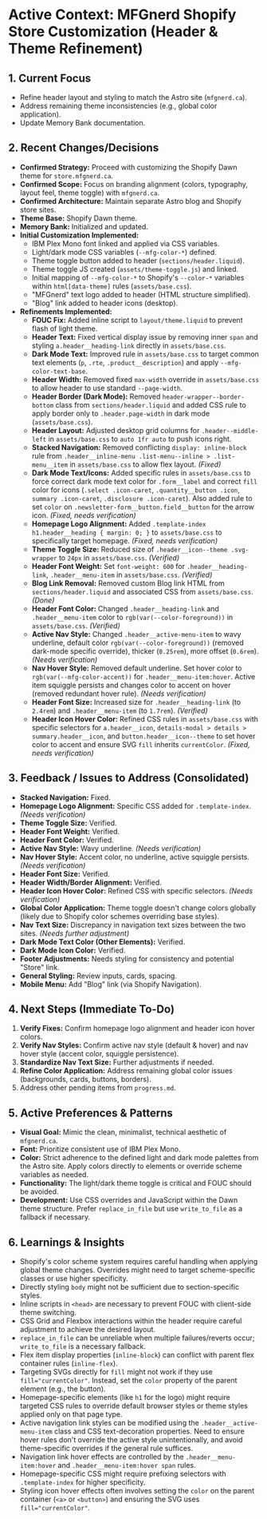 # Active Context: MFGnerd Shopify Store Customization (Header & Theme Refinement)

## 1. Current Focus

*   Refine header layout and styling to match the Astro site (`mfgnerd.ca`).
*   Address remaining theme inconsistencies (e.g., global color application).
*   Update Memory Bank documentation.

## 2. Recent Changes/Decisions

*   **Confirmed Strategy:** Proceed with customizing the Shopify Dawn theme for `store.mfgnerd.ca`.
*   **Confirmed Scope:** Focus on branding alignment (colors, typography, layout feel, theme toggle) with `mfgnerd.ca`.
*   **Confirmed Architecture:** Maintain separate Astro blog and Shopify store sites.
*   **Theme Base:** Shopify Dawn theme.
*   **Memory Bank:** Initialized and updated.
*   **Initial Customization Implemented:**
    *   IBM Plex Mono font linked and applied via CSS variables.
    *   Light/dark mode CSS variables (`--mfg-color-*`) defined.
    *   Theme toggle button added to header (`sections/header.liquid`).
    *   Theme toggle JS created (`assets/theme-toggle.js`) and linked.
    *   Initial mapping of `--mfg-color-*` to Shopify's `--color-*` variables within `html[data-theme]` rules (`assets/base.css`).
    *   "MFGnerd" text logo added to header (HTML structure simplified).
    *   "Blog" link added to header icons (desktop).
*   **Refinements Implemented:**
    *   **FOUC Fix:** Added inline script to `layout/theme.liquid` to prevent flash of light theme.
    *   **Header Text:** Fixed vertical display issue by removing inner `span` and styling `a.header__heading-link` directly in `assets/base.css`.
    *   **Dark Mode Text:** Improved rule in `assets/base.css` to target common text elements (`p`, `.rte`, `.product__description`) and apply `--mfg-color-text-base`.
    *   **Header Width:** Removed fixed `max-width` override in `assets/base.css` to allow header to use standard `--page-width`.
    *   **Header Border (Dark Mode):** Removed `header-wrapper--border-bottom` class from `sections/header.liquid` and added CSS rule to apply border only to `.header.page-width` in dark mode (`assets/base.css`).
    *   **Header Layout:** Adjusted desktop grid columns for `.header--middle-left` in `assets/base.css` to `auto 1fr auto` to push icons right.
    *   **Stacked Navigation:** Removed conflicting `display: inline-block` rule from `.header__inline-menu .list-menu--inline > .list-menu__item` in `assets/base.css` to allow flex layout. *(Fixed)*
    *   **Dark Mode Text/Icons:** Added specific rules in `assets/base.css` to force correct dark mode text color for `.form__label` and correct `fill` color for icons (`.select .icon-caret`, `.quantity__button .icon`, `summary .icon-caret`, `.disclosure .icon-caret`). Also added rule to set `color` on `.newsletter-form__button.field__button` for the arrow icon. *(Fixed, needs verification)*
    *   **Homepage Logo Alignment:** Added `.template-index h1.header__heading { margin: 0; }` to `assets/base.css` to specifically target homepage. *(Fixed, needs verification)*
    *   **Theme Toggle Size:** Reduced size of `.header__icon--theme .svg-wrapper` to `24px` in `assets/base.css`. *(Verified)*
    *   **Header Font Weight:** Set `font-weight: 600` for `.header__heading-link`, `.header__menu-item` in `assets/base.css`. *(Verified)*
    *   **Blog Link Removal:** Removed custom Blog link HTML from `sections/header.liquid` and associated CSS from `assets/base.css`. *(Done)*
    *   **Header Font Color:** Changed `.header__heading-link` and `.header__menu-item` color to `rgb(var(--color-foreground))` in `assets/base.css`. *(Verified)*
    *   **Active Nav Style:** Changed `.header__active-menu-item` to wavy underline, default color `rgb(var(--color-foreground))` (removed dark-mode specific override), thicker (`0.25rem`), more offset (`0.6rem`). *(Needs verification)*
    *   **Nav Hover Style:** Removed default underline. Set hover color to `rgb(var(--mfg-color-accent))` for `.header__menu-item:hover`. Active item squiggle persists and changes color to accent on hover (removed redundant hover rule). *(Needs verification)*
    *   **Header Font Size:** Increased size for `.header__heading-link` (to `2.4rem`) and `.header__menu-item` (to `1.7rem`). *(Verified)*
    *   **Header Icon Hover Color:** Refined CSS rules in `assets/base.css` with specific selectors for `a.header__icon`, `details-modal > details > summary.header__icon`, and `button.header__icon--theme` to set hover color to accent and ensure SVG `fill` inherits `currentColor`. *(Fixed, needs verification)*

## 3. Feedback / Issues to Address (Consolidated)

*   **Stacked Navigation:** Fixed.
*   **Homepage Logo Alignment:** Specific CSS added for `.template-index`. *(Needs verification)*
*   **Theme Toggle Size:** Verified.
*   **Header Font Weight:** Verified.
*   **Header Font Color:** Verified.
*   **Active Nav Style:** Wavy underline. *(Needs verification)*
*   **Nav Hover Style:** Accent color, no underline, active squiggle persists. *(Needs verification)*
*   **Header Font Size:** Verified.
*   **Header Width/Border Alignment:** Verified.
*   **Header Icon Hover Color:** Refined CSS with specific selectors. *(Needs verification)*
*   **Global Color Application:** Theme toggle doesn't change colors globally (likely due to Shopify color schemes overriding base styles).
*   **Nav Text Size:** Discrepancy in navigation text sizes between the two sites. *(Needs further adjustment)*
*   **Dark Mode Text Color (Other Elements):** Verified.
*   **Dark Mode Icon Color:** Verified.
*   **Footer Adjustments:** Needs styling for consistency and potential "Store" link.
*   **General Styling:** Review inputs, cards, spacing.
*   **Mobile Menu:** Add "Blog" link (via Shopify Navigation).

## 4. Next Steps (Immediate To-Do)

1.  **Verify Fixes:** Confirm homepage logo alignment and header icon hover colors.
2.  **Verify Nav Styles:** Confirm active nav style (default & hover) and nav hover style (accent color, squiggle persistence).
3.  **Standardize Nav Text Size:** Further adjustments if needed.
4.  **Refine Color Application:** Address remaining global color issues (backgrounds, cards, buttons, borders).
5.  Address other pending items from `progress.md`.

## 5. Active Preferences & Patterns

*   **Visual Goal:** Mimic the clean, minimalist, technical aesthetic of `mfgnerd.ca`.
*   **Font:** Prioritize consistent use of IBM Plex Mono.
*   **Color:** Strict adherence to the defined light and dark mode palettes from the Astro site. Apply colors directly to elements or override scheme variables as needed.
*   **Functionality:** The light/dark theme toggle is critical and FOUC should be avoided.
*   **Development:** Use CSS overrides and JavaScript within the Dawn theme structure. Prefer `replace_in_file` but use `write_to_file` as a fallback if necessary.

## 6. Learnings & Insights

*   Shopify's color scheme system requires careful handling when applying global theme changes. Overrides might need to target scheme-specific classes or use higher specificity.
*   Directly styling `body` might not be sufficient due to section-specific styles.
*   Inline scripts in `<head>` are necessary to prevent FOUC with client-side theme switching.
*   CSS Grid and Flexbox interactions within the header require careful adjustment to achieve the desired layout.
*   `replace_in_file` can be unreliable when multiple failures/reverts occur; `write_to_file` is a necessary fallback.
*   Flex item display properties (`inline-block`) can conflict with parent flex container rules (`inline-flex`).
*   Targeting SVGs directly for `fill` might not work if they use `fill="currentColor"`. Instead, set the `color` property of the parent element (e.g., the button).
*   Homepage-specific elements (like `h1` for the logo) might require targeted CSS rules to override default browser styles or theme styles applied only on that page type.
*   Active navigation link styles can be modified using the `.header__active-menu-item` class and CSS text-decoration properties. Need to ensure hover rules don't override the active style unintentionally, and avoid theme-specific overrides if the general rule suffices.
*   Navigation link hover effects are controlled by the `.header__menu-item:hover` and `.header__menu-item:hover span` rules.
*   Homepage-specific CSS might require prefixing selectors with `.template-index` for higher specificity.
*   Styling icon hover effects often involves setting the `color` on the parent container (`<a>` or `<button>`) and ensuring the SVG uses `fill="currentColor"`.
